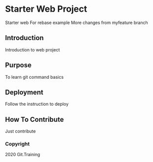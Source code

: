 # Starter Web Project
Starter web
For rebase example
More changes from myfeature branch

## Introduction
Introduction to web project

## Purpose
To learn git command basics


## Deployment
Follow the instruction to deploy


## How To Contribute
Just contribute

### Copyright
2020 Git.Training
